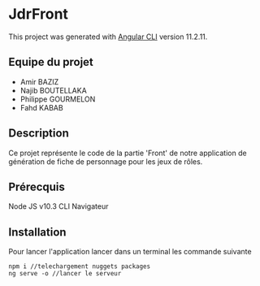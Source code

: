 # JdrFront

This project was generated with [Angular CLI](https://github.com/angular/angular-cli) version 11.2.11.


## Equipe du projet

- Amir BAZIZ
- Najib BOUTELLAKA
- Philippe GOURMELON
- Fahd KABAB

## Description
Ce projet représente le code de la partie 'Front' de notre application de génération de fiche de personnage pour les jeux de rôles.

## Prérecquis

Node JS v10.3
CLI
Navigateur

## Installation

Pour lancer l'application lancer dans un terminal les commande suivante
```shell
npm i //telechargement nuggets packages
ng serve -o //lancer le serveur
```